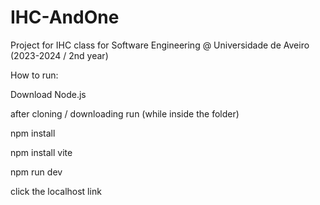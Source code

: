 # IHC-AndOne
Project for IHC class for Software Engineering @ Universidade de Aveiro (2023-2024 / 2nd year)

How to run:

Download Node.js

after cloning / downloading run (while inside the folder)

npm install

npm install vite

npm run dev

click the localhost link

